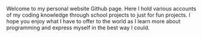 Welcome to my personal website Github page. Here I hold various accounts of my coding knowledge through school projects to just for fun projects. I hope you enjoy what I have to offer to the world as I learn more about programming and express myself in the best way I could. 

